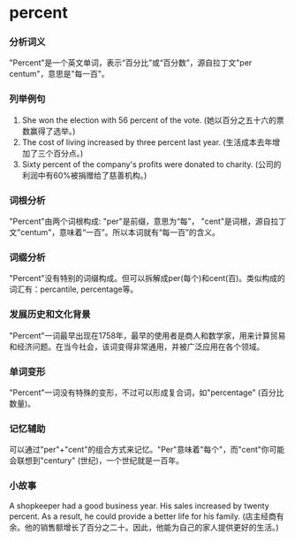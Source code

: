 # percent

### 分析词义

  

"Percent"是一个英文单词，表示“百分比”或“百分数”，源自拉丁文"per centum"，意思是"每一百"。

  

### 列举例句

  

1.  She won the election with 56 percent of the vote. (她以百分之五十六的票数赢得了选举。)
2.  The cost of living increased by three percent last year. (生活成本去年增加了三个百分点。)
3.  Sixty percent of the company's profits were donated to charity. (公司的利润中有60%被捐赠给了慈善机构。)

  

### 词根分析

  

"Percent"由两个词根构成: "per"是前缀，意思为“每”， "cent"是词根，源自拉丁文"centum"，意味着“一百”。所以本词就有“每一百”的含义。

  

### 词缀分析

  

"Percent"没有特别的词缀构成。但可以拆解成per(每个)和cent(百)。类似构成的词汇有：percantile, percentage等。

  

### 发展历史和文化背景

  

"Percent"一词最早出现在1758年，最早的使用者是商人和数学家，用来计算贸易和经济问题。在当今社会，该词变得非常通用，并被广泛应用在各个领域。

  

### 单词变形

  

"Percent"一词没有特殊的变形，不过可以形成复合词，如"percentage" (百分比数量)。

  

### 记忆辅助

  

可以通过"per"+"cent"的组合方式来记忆。"Per"意味着"每个"，而"cent"你可能会联想到"century" (世纪)，一个世纪就是一百年。

  

### 小故事

  

A shopkeeper had a good business year. His sales increased by twenty percent. As a result, he could provide a better life for his family. (店主经商有余。他的销售额增长了百分之二十。因此，他能为自己的家人提供更好的生活。)
